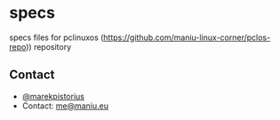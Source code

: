 specs
=====

specs files for pclinuxos  (https://github.com/maniu-linux-corner/pclos-repo)) repository

## Contact

- [@marekpistorius](https://www.github.com/marekpistorius)
- Contact: me@maniu.eu

  
